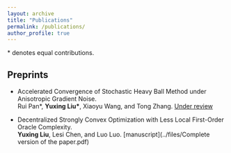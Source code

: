 ```yaml
---
layout: archive
title: "Publications"
permalink: /publications/
author_profile: true
---
```


 \* denotes equal contributions.

## Preprints
* Accelerated Convergence of Stochastic Heavy Ball Method under Anisotropic Gradient Noise. \
  Rui Pan\*, **Yuxing Liu\***, Xiaoyu Wang, and Tong Zhang. [Under review](https://openreview.net/forum?id=CIqjp9yTDq)

* Decentralized Strongly Convex Optimization with Less Local First-Order Oracle Complexity. \
  **Yuxing Liu**, Lesi Chen, and Luo Luo. [manuscript](../files/Complete version of the paper.pdf)
